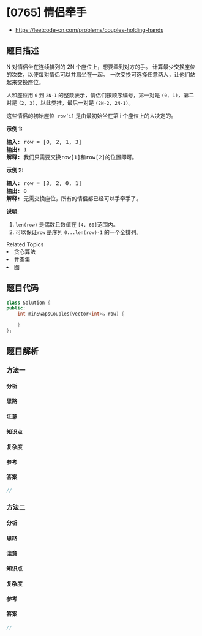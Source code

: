 

# [0765] 情侣牵手
* https://leetcode-cn.com/problems/couples-holding-hands


## 题目描述

<p>N 对情侣坐在连续排列的 2N 个座位上，想要牵到对方的手。 计算最少交换座位的次数，以便每对情侣可以并肩坐在一起。 <em>一</em>次交换可选择任意两人，让他们站起来交换座位。</p>

<p>人和座位用&nbsp;<code>0</code>&nbsp;到&nbsp;<code>2N-1</code>&nbsp;的整数表示，情侣们按顺序编号，第一对是&nbsp;<code>(0, 1)</code>，第二对是&nbsp;<code>(2, 3)</code>，以此类推，最后一对是&nbsp;<code>(2N-2, 2N-1)</code>。</p>

<p>这些情侣的初始座位&nbsp;&nbsp;<code>row[i]</code>&nbsp;是由最初始坐在第 i 个座位上的人决定的。</p>

<p><strong>示例 1:</strong></p>

<pre>
<strong>输入:</strong> row = [0, 2, 1, 3]
<strong>输出:</strong> 1
<strong>解释:</strong> 我们只需要交换row[1]和row[2]的位置即可。
</pre>

<p><strong>示例 2:</strong></p>

<pre>
<strong>输入:</strong> row = [3, 2, 0, 1]
<strong>输出:</strong> 0
<strong>解释:</strong> 无需交换座位，所有的情侣都已经可以手牵手了。
</pre>

<p><strong>说明:</strong></p>

<ol>
	<li><code>len(row)</code> 是偶数且数值在&nbsp;<code>[4, 60]</code>范围内。</li>
	<li>可以保证<code>row</code> 是序列&nbsp;<code>0...len(row)-1</code>&nbsp;的一个全排列。</li>
</ol>
<div><div>Related Topics</div><div><li>贪心算法</li><li>并查集</li><li>图</li></div></div>


## 题目代码

```cpp
class Solution {
public:
    int minSwapsCouples(vector<int>& row) {

    }
};
```


## 题目解析


### 方法一

#### 分析

#### 思路

#### 注意

#### 知识点

#### 复杂度

#### 参考

#### 答案

```cpp
//
```


### 方法二

#### 分析

#### 思路

#### 注意

#### 知识点

#### 复杂度

#### 参考

#### 答案

```cpp
//
```


